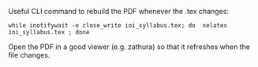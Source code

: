 Useful CLI command to rebuild the PDF whenever the .tex changes:

```
while inotifywait -e close_write ioi_syllabus.tex; do  xelatex ioi_syllabus.tex ; done
```

Open the PDF in a good viewer (e.g. zathura) so that it refreshes when the file
changes.
